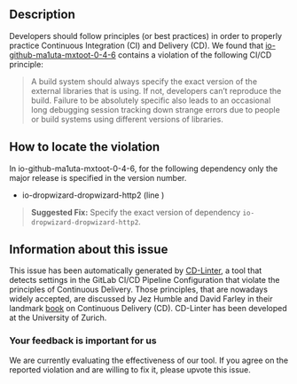 
## Description
Developers should follow principles (or best practices) in order to properly practice Continuous Integration (CI) and Delivery (CD).
We found that [io-github-ma1uta-mxtoot-0-4-6](https://gitlab.com/ma1uta/mxtoot/blob/master/.gitlab-ci.yml) contains a violation of the following CI/CD principle:

> A build system should always specify the exact version of the external libraries that is using.
If not, developers can’t reproduce the build. Failure to be absolutely specific also leads to an occasional long debugging session tracking down strange errors due to people or build systems using different versions of libraries.

## How to locate the violation

In io-github-ma1uta-mxtoot-0-4-6, for the following dependency only the major release is specified in the version number.

* io-dropwizard-dropwizard-http2 (line )

> **Suggested Fix:** Specify the exact version of dependency `io-dropwizard-dropwizard-http2`.

## Information about this issue

This issue has been automatically generated by [CD-Linter](https://gitlab.com/Jancso/configuration-analytics), a tool that detects settings in the GitLab CI/CD Pipeline Configuration that violate the principles of Continuous Delivery. Those principles, that are nowadays widely accepted, are discussed by Jez Humble and David Farley in their landmark [book](https://www.oreilly.com/library/view/continuous-delivery-reliable/9780321670250/) on Continuous Delivery (CD). CD-Linter has been developed at the University of Zurich.

### Your feedback is important for us
We are currently evaluating the effectiveness of our tool. If you agree on the reported violation and are willing to fix it, please upvote this issue.